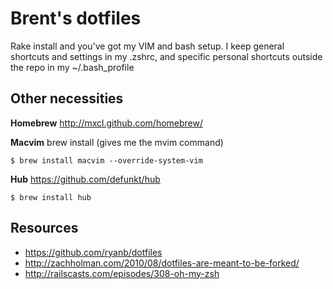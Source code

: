 # Brent's dotfiles

Rake install and you've got my VIM and bash setup. I keep general shortcuts and settings in my 
.zshrc, and specific personal shortcuts outside the repo in my ~/.bash_profile

## Other necessities

**Homebrew** http://mxcl.github.com/homebrew/

**Macvim** brew install (gives me the mvim command)

```terminal
$ brew install macvim --override-system-vim
```

**Hub** https://github.com/defunkt/hub
```terminal
$ brew install hub
```



## Resources

* https://github.com/ryanb/dotfiles
* http://zachholman.com/2010/08/dotfiles-are-meant-to-be-forked/
* http://railscasts.com/episodes/308-oh-my-zsh
